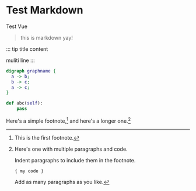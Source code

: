 # Test Markdown

<nuxt-link to="/test">
  Test Vue <Page></Page>
</nuxt-link>

> this is markdown yay!

::: tip title
content

muliti line
:::

```dot
digraph graphname {
  a -> b;
  b -> c;
  a -> c;
}
```

```py
def abc(self):
    pass
```

Here's a simple footnote,[^1] and here's a longer one.[^bignote]

[^1]: This is the first footnote.

[^bignote]: Here's one with multiple paragraphs and code.

    Indent paragraphs to include them in the footnote.

    `{ my code }`

    Add as many paragraphs as you like.
